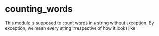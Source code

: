 # counting_words
This module is supposed to count words in a string without exception. By exception, we mean every string irrespective of how it looks like
